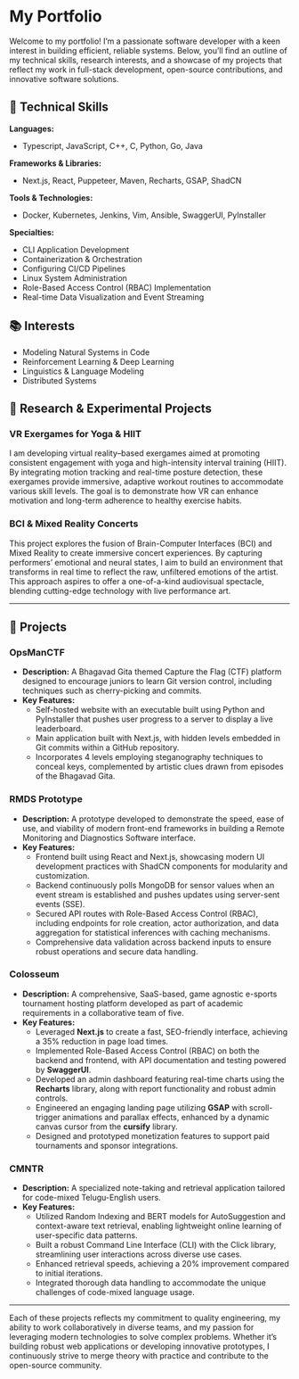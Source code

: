 # My Portfolio

Welcome to my portfolio! I’m a passionate software developer with a keen interest in building efficient, reliable systems. Below, you’ll find an outline of my technical skills, research interests, and a showcase of my projects that reflect my work in full-stack development, open-source contributions, and innovative software solutions.

## 🔧 Technical Skills

**Languages:**  
- Typescript, JavaScript, C++, C, Python, Go, Java

**Frameworks & Libraries:**  
- Next.js, React, Puppeteer, Maven, Recharts, GSAP, ShadCN

**Tools & Technologies:**  
- Docker, Kubernetes, Jenkins, Vim, Ansible, SwaggerUI, PyInstaller

**Specialties:**  
- CLI Application Development  
- Containerization & Orchestration  
- Configuring CI/CD Pipelines  
- Linux System Administration  
- Role-Based Access Control (RBAC) Implementation  
- Real-time Data Visualization and Event Streaming  

## 📚 Interests

- Modeling Natural Systems in Code  
- Reinforcement Learning & Deep Learning  
- Linguistics & Language Modeling  
- Distributed Systems  

## 📖 Research & Experimental Projects

### VR Exergames for Yoga & HIIT
I am developing virtual reality–based exergames aimed at promoting consistent engagement with yoga and high-intensity interval training (HIIT). By integrating motion tracking and real-time posture detection, these exergames provide immersive, adaptive workout routines to accommodate various skill levels. The goal is to demonstrate how VR can enhance motivation and long-term adherence to healthy exercise habits.

### BCI & Mixed Reality Concerts
This project explores the fusion of Brain-Computer Interfaces (BCI) and Mixed Reality to create immersive concert experiences. By capturing performers’ emotional and neural states, I aim to build an environment that transforms in real time to reflect the raw, unfiltered emotions of the artist. This approach aspires to offer a one-of-a-kind audiovisual spectacle, blending cutting-edge technology with live performance art.



---

## 🚀 Projects

### OpsManCTF  
- **Description:** A Bhagavad Gita themed Capture the Flag (CTF) platform designed to encourage juniors to learn Git version control, including techniques such as cherry-picking and commits.  
- **Key Features:**  
  - Self-hosted website with an executable built using Python and PyInstaller that pushes user progress to a server to display a live leaderboard.  
  - Main application built with Next.js, with hidden levels embedded in Git commits within a GitHub repository.  
  - Incorporates 4 levels employing steganography techniques to conceal keys, complemented by artistic clues drawn from episodes of the Bhagavad Gita.

### RMDS Prototype  
- **Description:** A prototype developed to demonstrate the speed, ease of use, and viability of modern front-end frameworks in building a Remote Monitoring and Diagnostics Software interface.  
- **Key Features:**  
  - Frontend built using React and Next.js, showcasing modern UI development practices with ShadCN components for modularity and customization.  
  - Backend continuously polls MongoDB for sensor values when an event stream is established and pushes updates using server-sent events (SSE).  
  - Secured API routes with Role-Based Access Control (RBAC), including endpoints for role creation, actor authorization, and data aggregation for statistical inferences with caching mechanisms.  
  - Comprehensive data validation across backend inputs to ensure robust operations and secure data handling.

### Colosseum  
- **Description:** A comprehensive, SaaS-based, game agnostic e-sports tournament hosting platform developed as part of academic requirements in a collaborative team of five.  
- **Key Features:**  
  - Leveraged **Next.js** to create a fast, SEO-friendly interface, achieving a 35% reduction in page load times.  
  - Implemented Role-Based Access Control (RBAC) on both the backend and frontend, with API documentation and testing powered by **SwaggerUI**.  
  - Developed an admin dashboard featuring real-time charts using the **Recharts** library, along with report functionality and robust admin controls.  
  - Engineered an engaging landing page utilizing **GSAP** with scroll-trigger animations and parallax effects, enhanced by a dynamic canvas cursor from the **cursify** library.  
  - Designed and prototyped monetization features to support paid tournaments and sponsor integrations.

### CMNTR 
- **Description:** A specialized note-taking and retrieval application tailored for code-mixed Telugu-English users.  
- **Key Features:**  
  - Utilized Random Indexing and BERT models for AutoSuggestion and context-aware text retrieval, enabling lightweight online learning of user-specific data patterns.  
  - Built a robust Command Line Interface (CLI) with the Click library, streamlining user interactions across diverse use cases.  
  - Enhanced retrieval speeds, achieving a 20% improvement compared to initial iterations.  
  - Integrated thorough data handling to accommodate the unique challenges of code-mixed language usage.

---

Each of these projects reflects my commitment to quality engineering, my ability to work collaboratively in diverse teams, and my passion for leveraging modern technologies to solve complex problems. Whether it’s building robust web applications or developing innovative prototypes, I continuously strive to merge theory with practice and contribute to the open-source community.
